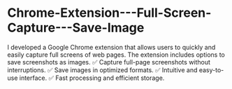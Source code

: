 # Chrome-Extension---Full-Screen-Capture---Save-Image
I developed a Google Chrome extension that allows users to quickly and easily capture full screens of web pages. The extension includes options to save screenshots as images.  ✅ Capture full-page screenshots without interruptions. ✅ Save images in optimized formats. ✅ Intuitive and easy-to-use interface. ✅ Fast processing and efficient storage. 
